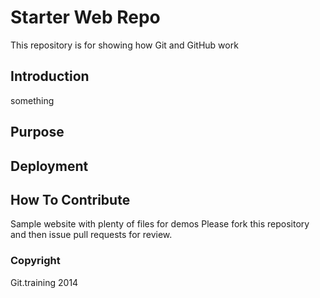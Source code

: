 # Starter Web Repo

This repository is for showing how Git and GitHub work
## Introduction
something
## Purpose

## Deployment

## How To Contribute
Sample website with plenty of files for demos
Please fork this repository and then issue pull requests for review.

### Copyright
Git.training 2014